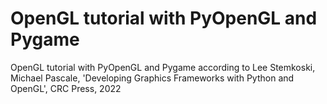 # OpenGL tutorial with PyOpenGL and Pygame
OpenGL tutorial with PyOpenGL and Pygame according to Lee Stemkoski, Michael Pascale, 'Developing Graphics Frameworks with Python and OpenGL', CRC Press, 2022
 
